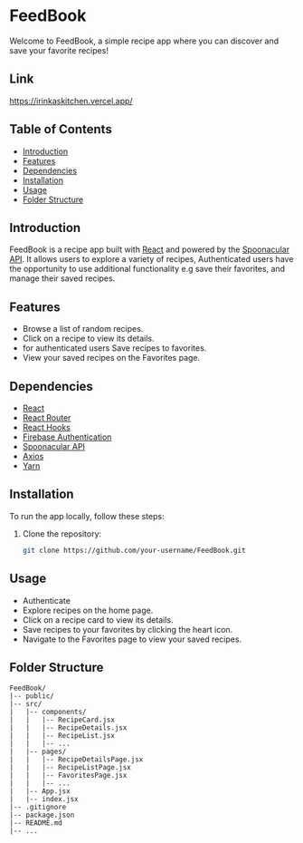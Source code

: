 # FeedBook

Welcome to FeedBook, a simple recipe app where you can discover and save your favorite recipes!

## Link
https://irinkaskitchen.vercel.app/

## Table of Contents

- [Introduction](#introduction)
- [Features](#features)
- [Dependencies](#dependencies)
- [Installation](#installation)
- [Usage](#usage)
- [Folder Structure](#folder-structure)



## Introduction

FeedBook is a recipe app built with [React](https://reactjs.org/) and powered by the [Spoonacular API](https://spoonacular.com/food-api). It allows users to explore a variety of recipes, Authenticated users have the opportunity to use additional functionality e.g save their favorites, and manage their saved recipes.

## Features

- Browse a list of random recipes.
- Click on a recipe to view its details.
- for authenticated users Save recipes to favorites.
- View your saved recipes on the Favorites page.

## Dependencies

- [React](https://reactjs.org/)
- [React Router](https://reactrouter.com/)
- [React Hooks](https://reactjs.org/docs/hooks-intro.html)
- [Firebase Authentication](https://firebase.google.com/docs/auth)
- [Spoonacular API](https://spoonacular.com/food-api)
- [Axios](https://axios-http.com/)
- [Yarn](https://yarnpkg.com/)

## Installation

To run the app locally, follow these steps:

1. Clone the repository:

   ```bash
   git clone https://github.com/your-username/FeedBook.git


## Usage
- Authenticate
- Explore recipes on the home page.
- Click on a recipe card to view its details.
- Save recipes to your favorites by clicking the heart icon.
- Navigate to the Favorites page to view your saved recipes.

## Folder Structure
```
FeedBook/
|-- public/
|-- src/
|   |-- components/
|   |   |-- RecipeCard.jsx
|   |   |-- RecipeDetails.jsx
|   |   |-- RecipeList.jsx
|   |   |-- ...
|   |-- pages/
|   |   |-- RecipeDetailsPage.jsx
|   |   |-- RecipeListPage.jsx
|   |   |-- FavoritesPage.jsx
|   |   |-- ...
|   |-- App.jsx
|   |-- index.jsx
|-- .gitignore
|-- package.json
|-- README.md
|-- ...
```



 
